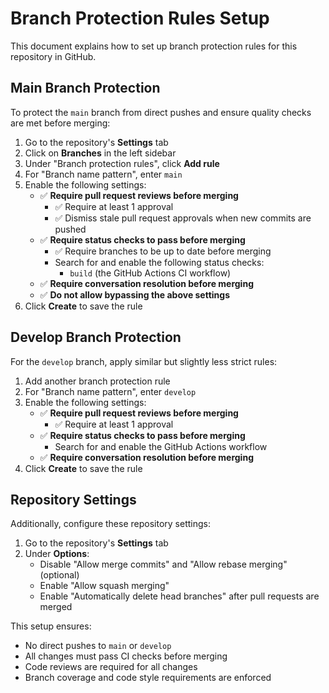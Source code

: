 # Branch Protection Rules Setup

This document explains how to set up branch protection rules for this repository in GitHub.

## Main Branch Protection

To protect the `main` branch from direct pushes and ensure quality checks are met before merging:

1. Go to the repository's **Settings** tab
2. Click on **Branches** in the left sidebar
3. Under "Branch protection rules", click **Add rule**
4. For "Branch name pattern", enter `main`
5. Enable the following settings:
   - ✅ **Require pull request reviews before merging**
     - ✅ Require at least 1 approval
     - ✅ Dismiss stale pull request approvals when new commits are pushed
   - ✅ **Require status checks to pass before merging**
     - ✅ Require branches to be up to date before merging
     - Search for and enable the following status checks:
       - `build` (the GitHub Actions CI workflow)
   - ✅ **Require conversation resolution before merging**
   - ✅ **Do not allow bypassing the above settings**
6. Click **Create** to save the rule

## Develop Branch Protection

For the `develop` branch, apply similar but slightly less strict rules:

1. Add another branch protection rule
2. For "Branch name pattern", enter `develop`
3. Enable the following settings:
   - ✅ **Require pull request reviews before merging**
     - ✅ Require at least 1 approval
   - ✅ **Require status checks to pass before merging**
     - Search for and enable the GitHub Actions workflow
   - ✅ **Require conversation resolution before merging**
4. Click **Create** to save the rule

## Repository Settings

Additionally, configure these repository settings:

1. Go to the repository's **Settings** tab
2. Under **Options**:
   - Disable "Allow merge commits" and "Allow rebase merging" (optional)
   - Enable "Allow squash merging"
   - Enable "Automatically delete head branches" after pull requests are merged

This setup ensures:

- No direct pushes to `main` or `develop`
- All changes must pass CI checks before merging
- Code reviews are required for all changes
- Branch coverage and code style requirements are enforced
